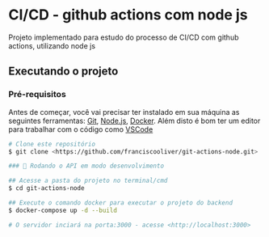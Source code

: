 # CI/CD - github actions com node js

<p>Projeto implementado para estudo do processo de CI/CD com github actions, utilizando node js</p>

## Executando o projeto

### Pré-requisitos

Antes de começar, você vai precisar ter instalado em sua máquina as seguintes ferramentas:
[Git](https://git-scm.com), [Node.js](https://nodejs.org/en/), [Docker](https://www.docker.com/).
Além disto é bom ter um editor para trabalhar com o código como [VSCode](https://code.visualstudio.com/)

```bash
# Clone este repositório
$ git clone <https://github.com/franciscooliver/git-actions-node.git>

### 🎲 Rodando o API em modo desenvolvimento

## Acesse a pasta do projeto no terminal/cmd
$ cd git-actions-node

## Execute o comando docker para executar o projeto do backend
$ docker-compose up -d --build

# O servidor inciará na porta:3000 - acesse <http://localhost:3000>
```

